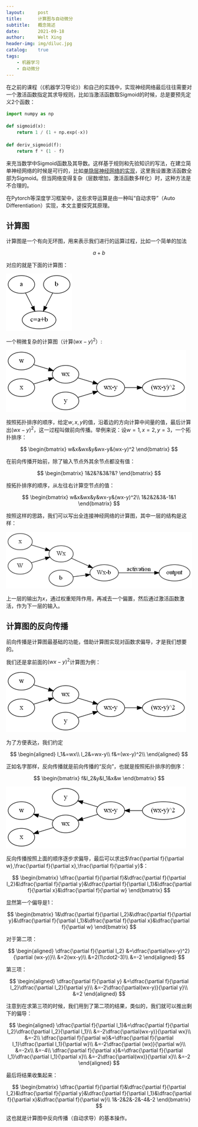 ```yaml
---
layout:     post
title:      计算图与自动微分
subtitle:   概念简述
date:       2021-09-18
author:     Welt Xing
header-img: img/diluc.jpg
catalog:    true
tags:
    - 机器学习
    - 自动微分
---
```


在之前的课程（《机器学习导论》）和自己的实践中，实现神经网络最后往往需要对一个激活函数指定其求导规则，比如当激活函数取Sigmoid的时候，总是要预先定义2个函数：

```python
import numpy as np

def sigmoid(x):
    return 1 / (1 + np.exp(-x))

def deriv_sigmoid(f):
    return f * (1 - f)
```

来充当数学中Sigmoid函数及其导数。这样基于规则和先验知识的写法，在建立简单神经网络的时候是可行的，比如[单隐层神经网络的实现](https://welts.xyz/2021/05/06/nn/)，这里我设置激活函数全部为Sigmoid。但当网络变得复杂（层数增加，激活函数多样化）时，这种方法是不合理的。

在Pytorch等深度学习框架中，这些求导运算是由一种叫“自动求导”（Auto Differentiation）实现，本文主要探究其原理。

## 计算图

计算图是一个有向无环图，用来表示我们进行的运算过程，比如一个简单的加法

$$
a+b
$$

对应的就是下面的计算图：

![add](/img/add.png)

一个稍微复杂的计算图（计算$(wx-y)^2$）:

![square](/img/complex.png)

按照拓扑排序的顺序，给定$w,x,y$的值，沿着边的方向计算中间量的值，最后计算出$(wx-y)^2$，这一过程叫做前向传播。举例来说：设$w=1,x=2,y=3$，一个拓扑排序：

$$
\begin{bmatrix}
w&x&wx&y&wx-y&(wx-y)^2
\end{bmatrix}
$$

在前向传播开始前，除了输入节点外其余节点都没有值：

$$
\begin{bmatrix}
1&2&?&3&?&?
\end{bmatrix}
$$

按拓扑排序的顺序，从左往右计算空节点的值：

$$
\begin{bmatrix}
w&x&wx&y&wx-y&(wx-y)^2\\
1&2&2&3&-1&1
\end{bmatrix}
$$

按照这样的思路，我们可以写出全连接神经网络的计算图，其中一层的结构是这样：

![nn](/img/nn_map.png)

上一层的输出为$x$，通过权重矩阵作用，再减去一个偏置，然后通过激活函数激活，作为下一层的输入。

## 计算图的反向传播

前向传播是计算图最基础的功能，借助计算图实现对函数求偏导，才是我们想要的。

我们还是拿前面的$(wx-y)^2$计算图为例：

![complex](/img/complex.png)

为了方便表达，我们约定

$$
\begin{aligned}
l_1&=wx\\
l_2&=wx-y\\
f&=(wx-y)^2\\
\end{aligned}
$$

正如名字那样，反向传播就是前向传播的“反向”，也就是按照拓扑排序的倒序：

$$
\begin{bmatrix}
f&l_2&y&l_1&x&w
\end{bmatrix}
$$

![bp](/img/bp_map.png)

反向传播按照上面的顺序逐步求偏导，最后可以求出$\frac{\partial f}{\partial w},\frac{\partial f}{\partial x},\frac{\partial f}{\partial y}$：

$$
\begin{bmatrix}
\dfrac{\partial f}{\partial f}&\dfrac{\partial f}{\partial l_2}&\dfrac{\partial f}{\partial y}&\dfrac{\partial f}{\partial l_1}&\dfrac{\partial f}{\partial x}&\dfrac{\partial f}{\partial w}
\end{bmatrix}
$$

显然第一个偏导是1：

$$
\begin{bmatrix}
1&\dfrac{\partial f}{\partial l_2}&\dfrac{\partial f}{\partial y}&\dfrac{\partial f}{\partial l_1}&\dfrac{\partial f}{\partial x}&\dfrac{\partial f}{\partial w}
\end{bmatrix}
$$

对于第二项：

$$
\begin{aligned}
\dfrac{\partial f}{\partial l_2}
&=\dfrac{\partial(wx-y)^2}{\partial (wx-y)}\\
&=2(wx-y)\\
&=2(1\cdot2-3)\\
&=-2
\end{aligned}
$$

第三项：

$$
\begin{aligned}
\dfrac{\partial f}{\partial y}
&=\dfrac{\partial f}{\partial l_2}\dfrac{\partial l_2}{\partial y}\\
&=-2\dfrac{\partial(wx-y)}{\partial y}\\
&=2
\end{aligned}
$$

注意到在求第三项的时候，我们用到了第二项的结果，类似的，我们就可以推出剩下的偏导：

$$
\begin{aligned}
\dfrac{\partial f}{\partial l_1}&=\dfrac{\partial f}{\partial l_2}\dfrac{\partial l_2}{\partial l_1}\\
&=-2\dfrac{\partial(wx-y)}{\partial wx}\\
&=-2\\
\dfrac{\partial f}{\partial w}&=\dfrac{\partial f}{\partial l_1}\dfrac{\partial l_1}{\partial w}\\
&=-2\dfrac{\partial (wx)}{\partial w}\\
&=-2x\\
&=-4\\
\dfrac{\partial f}{\partial x}&=\dfrac{\partial f}{\partial l_1}\dfrac{\partial l_1}{\partial x}\\
&=-2\dfrac{\partial(wx)}{\partial x}\\
&=-2
\end{aligned}
$$

最后将结果收集起来：

$$
\begin{bmatrix}
\dfrac{\partial f}{\partial f}&\dfrac{\partial f}{\partial l_2}&\dfrac{\partial f}{\partial y}&\dfrac{\partial f}{\partial l_1}&\dfrac{\partial f}{\partial x}&\dfrac{\partial f}{\partial w}\\
1&-2&2&-2&-4&-2
\end{bmatrix}
$$

这也就是计算图中反向传播（自动求导）的基本操作。
